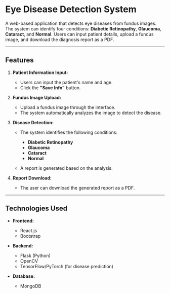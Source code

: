 # **Eye Disease Detection System**

A web-based application that detects eye diseases from fundus images. The system can identify four conditions: **Diabetic Retinopathy**, **Glaucoma**, **Cataract**, and **Normal**. Users can input patient details, upload a fundus image, and download the diagnosis report as a PDF.

---

## **Features**

1. **Patient Information Input:**

   * Users can input the patient's name and age.
   * Click the **"Save Info"** button.

2. **Fundus Image Upload:**

   * Upload a fundus image through the interface.
   * The system automatically analyzes the image to detect the disease.

3. **Disease Detection:**

   * The system identifies the following conditions:

     * **Diabetic Retinopathy**
     * **Glaucoma**
     * **Cataract**
     * **Normal**
   * A report is generated based on the analysis.

4. **Report Download:**

   * The user can download the generated report as a PDF.

---

## **Technologies Used**

* **Frontend:**

  * React.js
  * Bootstrap

* **Backend:**

  * Flask (Python)
  * OpenCV
  * TensorFlow/PyTorch (for disease prediction)

* **Database:**

  * MongoDB


